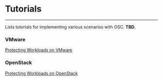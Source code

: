 # Tutorials

  

***



Lists tutorials for implementing various scenarios with OSC. **TBD.**



### VMware

[Protecting Workloads on VMware](./vmware_workload.md)  



### OpenStack

[Protecting Workloads on OpenStack](./openstack_workload.md)  